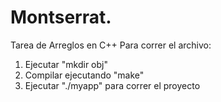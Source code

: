 # Montserrat.
Tarea de Arreglos en C++
Para correr el archivo:
1. Ejecutar "mkdir obj"
2. Compilar ejecutando "make"
3. Ejecutar "./myapp" para correr el proyecto
